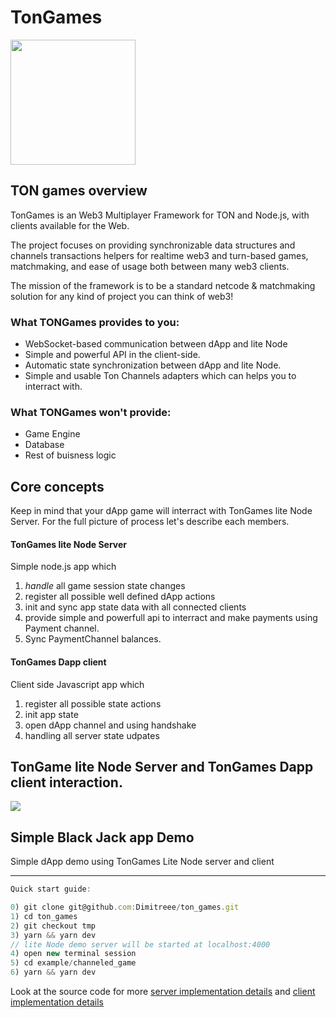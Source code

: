 # TonGames
<img src="[https://camo.githubusercontent.com/...](https://user-images.githubusercontent.com/18723798/178425733-c53869d0-2a62-4f66-b573-dcc61b9095af.png)" data-canonical-src="[https://gyazo.com/eb5c5741b6a9a16c692170a41a49c858.png](https://user-images.githubusercontent.com/18723798/178425733-c53869d0-2a62-4f66-b573-dcc61b9095af.png)" width="200" />

## TON games overview

TonGames is an Web3 Multiplayer Framework for TON and Node.js, with clients available for the Web. 

The project focuses on providing synchronizable data structures and channels transactions helpers for realtime web3 and turn-based games, matchmaking, and ease of usage both between many web3 clients.

The mission of the framework is to be a standard netcode & matchmaking solution for any kind of project you can think of web3!

### What TONGames provides to you:
 - WebSocket-based communication between dApp and lite Node
 - Simple and powerful API in the client-side.
 - Automatic state synchronization between dApp and lite Node.
 - Simple and usable Ton Channels adapters which can helps you to interract with.

### What TONGames won't provide:
 - Game Engine
 - Database
 - Rest of buisness logic

## Core concepts
Keep in mind that your dApp game will interract with TonGames lite Node Server. For the full picture of process let's describe each members.

#### TonGames lite Node Server
Simple node.js app which
1) *handle* all game session state changes
2) register all possible well defined dApp actions
3) init and sync app state data with all connected clients
4) provide simple and powerfull api to interract and make payments using Payment channel.
5) Sync PaymentChannel balances.

#### TonGames Dapp client
Client side Javascript app which
1) register all possible state actions
2) init app state 
3) open dApp channel and using handshake
4) handling all server state udpates


## TonGame lite Node Server and TonGames Dapp client interaction.
![](https://i.imgur.com/UtjWtxA.png)

## Simple Black Jack app Demo
Simple dApp demo using TonGames Lite Node server and client

***
```javascript
Quick start guide:

0) git clone git@github.com:Dimitreee/ton_games.git
1) cd ton_games
2) git checkout tmp
3) yarn && yarn dev
// lite Node demo server will be started at localhost:4000
4) open new terminal session
5) cd example/channeled_game
6) yarn && yarn dev
```
Look at the source code for more [server implementation details](https://github.com/Dimitreee/ton_games/blob/tmp/lib/Server.ts) and [client implementation details](https://github.com/Dimitreee/ton_games/blob/master/example/channeled_game/src/App.tsx)


